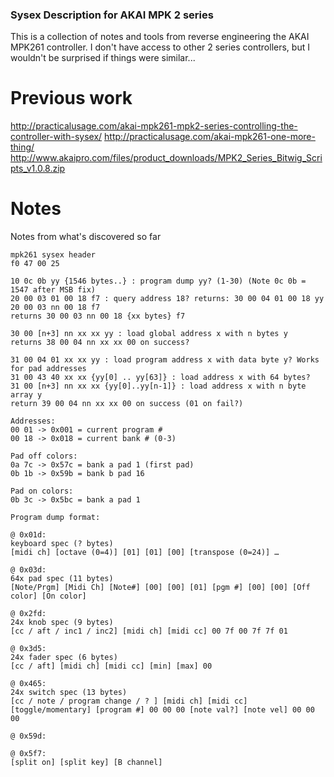### Sysex Description for AKAI MPK 2 series
This is a collection of notes and tools from reverse engineering the AKAI MPK261 controller.
I don't have access to other 2 series controllers, but I wouldn't be surprised if things were similar...

# Previous work
http://practicalusage.com/akai-mpk261-mpk2-series-controlling-the-controller-with-sysex/
http://practicalusage.com/akai-mpk261-one-more-thing/
http://www.akaipro.com/files/product_downloads/MPK2_Series_Bitwig_Scripts_v1.0.8.zip

# Notes
Notes from what's discovered so far
```
mpk261 sysex header
f0 47 00 25

10 0c 0b yy {1546 bytes..} : program dump yy? (1-30) (Note 0c 0b = 1547 after MSB fix)
20 00 03 01 00 18 f7 : query address 18? returns: 30 00 04 01 00 18 yy
20 00 03 nn 00 18 f7
returns 30 00 03 nn 00 18 {xx bytes} f7

30 00 [n+3] nn xx xx yy : load global address x with n bytes y
returns 38 00 04 nn xx xx 00 on success?

31 00 04 01 xx xx yy : load program address x with data byte y? Works for pad addresses
31 00 43 40 xx xx {yy[0] .. yy[63]} : load address x with 64 bytes?
31 00 [n+3] nn xx xx {yy[0]..yy[n-1]} : load address x with n byte array y
return 39 00 04 nn xx xx 00 on success (01 on fail?)

Addresses:
00 01 -> 0x001 = current program #
00 18 -> 0x018 = current bank # (0-3)

Pad off colors:
0a 7c -> 0x57c = bank a pad 1 (first pad)
0b 1b -> 0x59b = bank b pad 16

Pad on colors:
0b 3c -> 0x5bc = bank a pad 1

Program dump format:

@ 0x01d:
keyboard spec (? bytes)
[midi ch] [octave (0=4)] [01] [01] [00] [transpose (0=24)] …

@ 0x03d:
64x pad spec (11 bytes)
[Note/Prgm] [Midi Ch] [Note#] [00] [00] [01] [pgm #] [00] [00] [Off color] [On color]

@ 0x2fd:
24x knob spec (9 bytes)
[cc / aft / inc1 / inc2] [midi ch] [midi cc] 00 7f 00 7f 7f 01

@ 0x3d5:
24x fader spec (6 bytes)
[cc / aft] [midi ch] [midi cc] [min] [max] 00

@ 0x465:
24x switch spec (13 bytes)
[cc / note / program change / ? ] [midi ch] [midi cc] [toggle/momentary] [program #] 00 00 00 [note val?] [note vel] 00 00 00

@ 0x59d:

@ 0x5f7:
[split on] [split key] [B channel]
```
